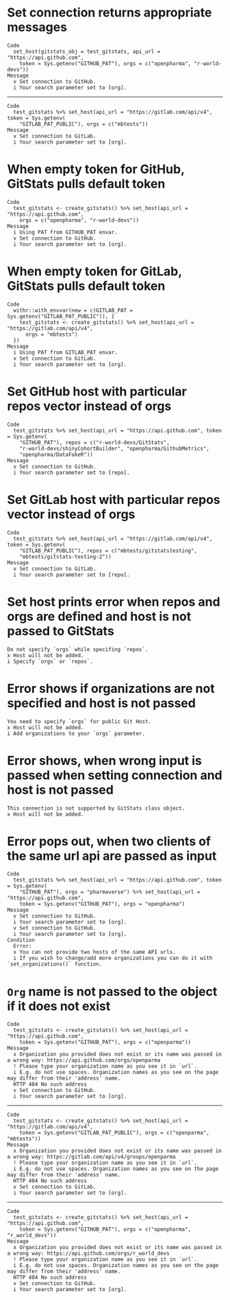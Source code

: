 # Set connection returns appropriate messages

    Code
      set_host(gitstats_obj = test_gitstats, api_url = "https://api.github.com",
        token = Sys.getenv("GITHUB_PAT"), orgs = c("openpharma", "r-world-devs"))
    Message
      v Set connection to GitHub.
      i Your search parameter set to [org].

---

    Code
      test_gitstats %>% set_host(api_url = "https://gitlab.com/api/v4", token = Sys.getenv(
        "GITLAB_PAT_PUBLIC"), orgs = c("mbtests"))
    Message
      v Set connection to GitLab.
      i Your search parameter set to [org].

# When empty token for GitHub, GitStats pulls default token

    Code
      test_gitstats <- create_gitstats() %>% set_host(api_url = "https://api.github.com",
        orgs = c("openpharma", "r-world-devs"))
    Message
      i Using PAT from GITHUB_PAT envar.
      v Set connection to GitHub.
      i Your search parameter set to [org].

# When empty token for GitLab, GitStats pulls default token

    Code
      withr::with_envvar(new = c(GITLAB_PAT = Sys.getenv("GITLAB_PAT_PUBLIC")), {
        test_gitstats <- create_gitstats() %>% set_host(api_url = "https://gitlab.com/api/v4",
          orgs = "mbtests")
      })
    Message
      i Using PAT from GITLAB_PAT envar.
      v Set connection to GitLab.
      i Your search parameter set to [org].

# Set GitHub host with particular repos vector instead of orgs

    Code
      test_gitstats %>% set_host(api_url = "https://api.github.com", token = Sys.getenv(
        "GITHUB_PAT"), repos = c("r-world-devs/GitStats",
        "r-world-devs/shinyCohortBuilder", "openpharma/GithubMetrics",
        "openpharma/DataFakeR"))
    Message
      v Set connection to GitHub.
      i Your search parameter set to [repo].

# Set GitLab host with particular repos vector instead of orgs

    Code
      test_gitstats %>% set_host(api_url = "https://gitlab.com/api/v4", token = Sys.getenv(
        "GITLAB_PAT_PUBLIC"), repos = c("mbtests/gitstatstesting",
        "mbtests/gitstats-testing-2"))
    Message
      v Set connection to GitLab.
      i Your search parameter set to [repo].

# Set host prints error when repos and orgs are defined and host is not passed to GitStats

    Do not specify `orgs` while specifing `repos`.
    x Host will not be added.
    i Specify `orgs` or `repos`.

# Error shows if organizations are not specified and host is not passed

    You need to specify `orgs` for public Git Host.
    x Host will not be added.
    i Add organizations to your `orgs` parameter.

# Error shows, when wrong input is passed when setting connection and host is not passed

    This connection is not supported by GitStats class object.
    x Host will not be added.

# Error pops out, when two clients of the same url api are passed as input

    Code
      test_gitstats %>% set_host(api_url = "https://api.github.com", token = Sys.getenv(
        "GITHUB_PAT"), orgs = "pharmaverse") %>% set_host(api_url = "https://api.github.com",
        token = Sys.getenv("GITHUB_PAT"), orgs = "openpharma")
    Message
      v Set connection to GitHub.
      i Your search parameter set to [org].
      v Set connection to GitHub.
      i Your search parameter set to [org].
    Condition
      Error:
      x You can not provide two hosts of the same API urls.
      i If you wish to change/add more organizations you can do it with `set_organizations()` function.

# `Org` name is not passed to the object if it does not exist

    Code
      test_gitstats <- create_gitstats() %>% set_host(api_url = "https://api.github.com",
        token = Sys.getenv("GITHUB_PAT"), orgs = c("openparma"))
    Message
      x Organization you provided does not exist or its name was passed in a wrong way: https://api.github.com/orgs/openparma
      ! Please type your organization name as you see it in `url`.
      i E.g. do not use spaces. Organization names as you see on the page may differ from their 'address' name.
      HTTP 404 No such address
      v Set connection to GitHub.
      i Your search parameter set to [org].

---

    Code
      test_gitstats <- create_gitstats() %>% set_host(api_url = "https://gitlab.com/api/v4",
        token = Sys.getenv("GITLAB_PAT_PUBLIC"), orgs = c("openparma", "mbtests"))
    Message
      x Organization you provided does not exist or its name was passed in a wrong way: https://gitlab.com/api/v4/groups/openparma
      ! Please type your organization name as you see it in `url`.
      i E.g. do not use spaces. Organization names as you see on the page may differ from their 'address' name.
      HTTP 404 No such address
      v Set connection to GitLab.
      i Your search parameter set to [org].

---

    Code
      test_gitstats <- create_gitstats() %>% set_host(api_url = "https://api.github.com",
        token = Sys.getenv("GITHUB_PAT"), orgs = c("openpharma", "r_world_devs"))
    Message
      x Organization you provided does not exist or its name was passed in a wrong way: https://api.github.com/orgs/r_world_devs
      ! Please type your organization name as you see it in `url`.
      i E.g. do not use spaces. Organization names as you see on the page may differ from their 'address' name.
      HTTP 404 No such address
      v Set connection to GitHub.
      i Your search parameter set to [org].

